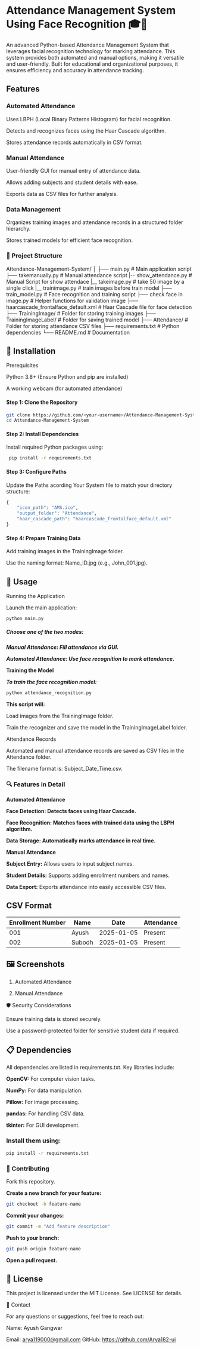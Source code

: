 # Attendance Management System Using Face Recognition 🎓📸

An advanced Python-based Attendance Management System that leverages facial recognition technology for marking attendance. This system provides both automated and manual options, making it versatile and user-friendly. Built for educational and organizational purposes, it ensures efficiency and accuracy in attendance tracking.

## Features

### Automated Attendance

Uses LBPH (Local Binary Patterns Histogram) for facial recognition.

Detects and recognizes faces using the Haar Cascade algorithm.

Stores attendance records automatically in CSV format.

### Manual Attendance

User-friendly GUI for manual entry of attendance data.

Allows adding subjects and student details with ease.

Exports data as CSV files for further analysis.

### Data Management

Organizes training images and attendance records in a structured folder hierarchy.

Stores trained models for efficient face recognition.

### 📂 Project Structure

Attendance-Management-System/
│
├── main.py                     # Main application script
├── takemanually.py             # Manual attendance script
|-- show_attendance.py          # Manual Script for show attendace 
|__ takeimage.py                # take 50 image by a single click
|__ trainimage.py               # train images before train model
├── train_model.py              # Face recognition and training script
├── check face in image.py      # Helper functions for validation image
├── haarcascade_frontalface_default.xml  # Haar Cascade file for face detection
├── TrainingImage/              # Folder for storing training images
├── TrainingImageLabel/         # Folder for saving trained model
├── Attendance/                 # Folder for storing attendance CSV files
├── requirements.txt            # Python dependencies
└── README.md                   # Documentation

## 🔧 Installation

Prerequisites 

Python 3.8+ (Ensure Python and pip are installed)

A working webcam (for automated attendance)


#### Step 1: Clone the Repository

``` bash 
git clone https://github.com/<your-username>/Attendance-Management-System.git
cd Attendance-Management-System 
```

#### Step 2: Install Dependencies

Install required Python packages using:

```bash
 pip install -r requirements.txt
```

#### Step 3: Configure Paths

Update the Paths acording Your System file to match your directory structure:

```python 
{
    "icon_path": "AMS.ico",
    "output_folder": "Attendance",
    "haar_cascade_path": "haarcascade_frontalface_default.xml"
}

```

#### Step 4: Prepare Training Data

Add training images in the TrainingImage folder.

Use the naming format: Name_ID.jpg (e.g., John_001.jpg).

## 🚀 Usage

Running the Application

Launch the main application:

```bash 
python main.py
```

##### **Choose one of the two modes:**

***Manual Attendance: Fill attendance via GUI.***

***Automated Attendance: Use face recognition to mark attendance.***

**Training the Model**

***To train the face recognition model:***

```bash
python attendance_recognition.py
```

**This script will:**

Load images from the TrainingImage folder.

Train the recognizer and save the model in the TrainingImageLabel folder.

Attendance Records

Automated and manual attendance records are saved as CSV files in the Attendance folder.

The filename format is: Subject_Date_Time.csv.

### 🔍 Features in Detail

**Automated Attendance**

**Face Detection: Detects faces using Haar Cascade.**

**Face Recognition: Matches faces with trained data using the LBPH algorithm.**

**Data Storage: Automatically marks attendance in real time.**

**Manual Attendance**

**Subject Entry:** Allows users to input subject names.

**Student Details:** Supports adding enrollment numbers and names.

**Data Export:** Exports attendance into easily accessible CSV files.

## CSV Format

| Enrollment Number | Name     | Date       | Attendance |
|-------------------|----------|------------|------------|
| 001               | Ayush    | 2025-01-05 | Present    |
| 002               | Subodh   | 2025-01-05 | Present    |



## **🖼️ Screenshots**

1. Automated Attendance

2. Manual Attendance



🛡️ Security Considerations

Ensure training data is stored securely.

Use a password-protected folder for sensitive student data if required.

## **📋 Dependencies**

All dependencies are listed in requirements.txt. Key libraries include:

**OpenCV:** For computer vision tasks.

**NumPy:** For data manipulation.

**Pillow:** For image processing.

**pandas:** For handling CSV data.

**tkinter:** For GUI development.

### Install them using:

```bash
pip install -r requirements.txt
```

### 🧱 Contributing

Fork this repository.

**Create a new branch for your feature:**

```bash 
git checkout -b feature-name

```

**Commit your changes:**

```bash 
git commit -m "Add feature description"
```

**Push to your branch:**

```bash 
git push origin feature-name
```

**Open a pull request.**


## **📄 License**

This project is licensed under the MIT License. See LICENSE for details.

📧 Contact

For any questions or suggestions, feel free to reach out:

Name: Ayush Gangwar

Email: arya119000@gmail.com
GitHub: https://github.com/Arya182-ui

